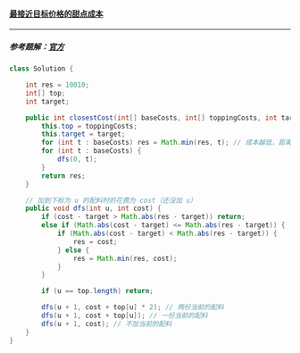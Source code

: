 #### <a href="https://leetcode.cn/problems/closest-dessert-cost/">最接近目标价格的甜点成本</a>

----------

##### 参考题解：[官方](https://leetcode.cn/problems/closest-dessert-cost/solution/zui-jie-jin-mu-biao-jie-ge-de-tian-dian-2ck06/)

```java
class Solution {

    int res = 10010;
    int[] top;
    int target;

    public int closestCost(int[] baseCosts, int[] toppingCosts, int target) {
        this.top = toppingCosts;
        this.target = target;
        for (int t : baseCosts) res = Math.min(res, t); // 成本越低，距离target越大
        for (int t : baseCosts) {
            dfs(0, t);
        }
        return res;
    }

    // 加到下标为 u 的配料时的花费为 cost（还没加 u）
    public void dfs(int u, int cost) {
        if (cost - target > Math.abs(res - target)) return;
        else if (Math.abs(cost - target) <= Math.abs(res - target)) {
            if (Math.abs(cost - target) < Math.abs(res - target)) {
                res = cost;
            } else {
                res = Math.min(res, cost);
            }
        }

        if (u == top.length) return;

        dfs(u + 1, cost + top[u] * 2); // 两份当前的配料
        dfs(u + 1, cost + top[u]); // 一份当前的配料
        dfs(u + 1, cost); // 不加当前的配料
    }
}
```

